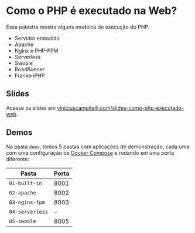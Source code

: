 # Como o PHP é executado na Web?

Essa palestra mostra alguns modelos de execução do PHP:

- Servidor embutido
- Apache
- Nginx e PHP-FPM
- Serverless
- Swoole
- RoadRunner
- FrankenPHP

## Slides

Acesse os slides em [viniciuscampitelli.com/slides-como-php-executado-web](https://viniciuscampitelli.com/slides-como-php-executado-web).

## Demos

Na pasta `demo`, temos 5 pastas com aplicações de demonstração, cada uma com uma configuração de [Docker Compose](https://docs.docker.com/compose) e rodando em uma porta diferente:

| Pasta           | Porta |
|-----------------|-------|
| `01-built-in`   | 8001  |
| `02-apache`     | 8002  |
| `03-nginx-fpm`  | 8003  |
| `04-serverless` | -     |
| `05-swoole`     | 8005  |
